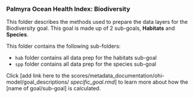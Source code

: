 ### Palmyra Ocean Health Index: Biodiversity 

This folder describes the methods used to prepare the data layers for the Biodiversity goal. This goal is made up of 2 sub-goals, **Habitats** and **Species**.   

This folder contains the following sub-folders:  

- `hab` folder contains all data prep for the habitats sub-goal  
- `spp` folder contains all data prep for the species sub-goal  

Click [add link here to the scores/metadata_documentation/ohi-model/goal_descriptions/ *specific_goal.rmd*] to learn more about how the [name of goal/sub-goal] is calculated. 






